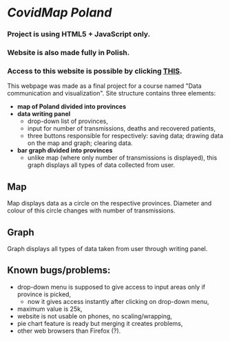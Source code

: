 # *CovidMap Poland*

### **Project is using HTML5 + JavaScript only.**
### **Website is also made fully in Polish.**
### **Access to this website is possible by clicking [THIS](https://dojnik.github.io/covidmap/).** 

This webpage was made as a final project for a course named "Data communication and visualization".
Site structure contains three elements:
* **map of Poland divided into provinces**
* **data writing panel**
    * drop-down list of provinces,
    * input for number of transmissions, deaths and recovered patients,
    * three buttons responsible for respectively: saving data; drawing data on the map and graph; clearing data.
* **bar graph divided into provinces**
    * unlike map (where only number of transmissions is displayed), this graph displays all types of data collected from user.

## Map
Map displays data as a circle on the respective provinces. Diameter and colour of this circle changes with number of transmissions.

## Graph
Graph displays all types of data taken from user through writing panel.

## Known bugs/problems:
* drop-down menu is supposed to give access to input areas only if province is picked,
    * now it gives access instantly after clicking on drop-down menu,
* maximum value is 25k,
* website is not usable on phones, no scaling/wrapping,
* pie chart feature is ready but merging it creates problems,
* other web browsers than Firefox (?).
